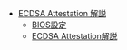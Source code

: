 * [ECDSA Attestation 解説](README.md)
  * [BIOS設定](docs/BIOS設定.md)
  * [ECDSA Attestation解説](docs/ECDSA-Attestation.md)